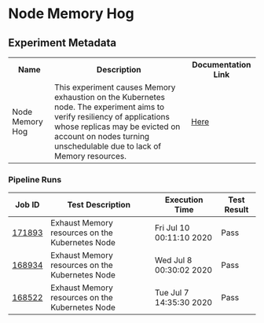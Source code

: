 # Node Memory Hog

## Experiment Metadata

<table>
<tr>
<th> Name </th>
<th> Description </th>
<th> Documentation Link </th>
</tr>
<tr>
<td> Node Memory Hog </td>
<td> This experiment causes Memory exhaustion on the Kubernetes node. The experiment aims to verify resiliency of applications whose replicas may be evicted on account on nodes turning unschedulable due to lack of Memory resources. </td>
<td>   <a href="https://docs.litmuschaos.io/docs/node-memory-hog/"> Here </a> </td>
</tr> 
</table>

### Pipeline Runs


| Job ID |   Test Description         | Execution Time |Test Result   |
 |---------|---------------------------| --------------|--------|
|     <a href= "https://gitlab.mayadata.io/litmuschaos/litmus-e2e/-/jobs/171893">171893</a>           |  Exhaust Memory resources on the Kubernetes Node           | Fri Jul 10 00:11:10 2020  | Pass |
|     <a href= "https://gitlab.mayadata.io/litmuschaos/litmus-e2e/-/jobs/168934">168934</a>           |  Exhaust Memory resources on the Kubernetes Node           | Wed Jul  8 00:30:02 2020  | Pass |
 |    <a href= "https://gitlab.mayadata.io/litmuschaos/litmus-e2e/-/jobs/168522">168522</a>   |  Exhaust Memory resources on the Kubernetes Node           |  Tue Jul  7 14:35:30 2020     |Pass  |
